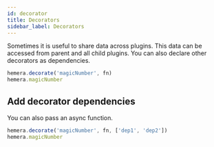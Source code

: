 ```yaml
---
id: decorator
title: Decorators
sidebar_label: Decorators
---
```


Sometimes it is useful to share data across plugins. This data can be accessed from parent and all child plugins. You can also declare other decorators as dependencies.

```js
hemera.decorate('magicNumber', fn)
hemera.magicNumber
```

## Add decorator dependencies

You can also pass an async function.

```js
hemera.decorate('magicNumber', fn, ['dep1', 'dep2'])
hemera.magicNumber
```